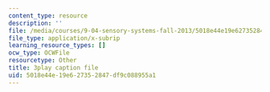 ```yaml
---
content_type: resource
description: ''
file: /media/courses/9-04-sensory-systems-fall-2013/5018e44e19e627352847df9c088955a1_g1ka1MXpo3s.srt
file_type: application/x-subrip
learning_resource_types: []
ocw_type: OCWFile
resourcetype: Other
title: 3play caption file
uid: 5018e44e-19e6-2735-2847-df9c088955a1
---
```

